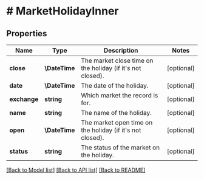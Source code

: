 # # MarketHolidayInner

## Properties

Name | Type | Description | Notes
------------ | ------------- | ------------- | -------------
**close** | **\DateTime** | The market close time on the holiday (if it&#39;s not closed). | [optional]
**date** | **\DateTime** | The date of the holiday. | [optional]
**exchange** | **string** | Which market the record is for. | [optional]
**name** | **string** | The name of the holiday. | [optional]
**open** | **\DateTime** | The market open time on the holiday (if it&#39;s not closed). | [optional]
**status** | **string** | The status of the market on the holiday. | [optional]

[[Back to Model list]](../../README.md#models) [[Back to API list]](../../README.md#endpoints) [[Back to README]](../../README.md)
